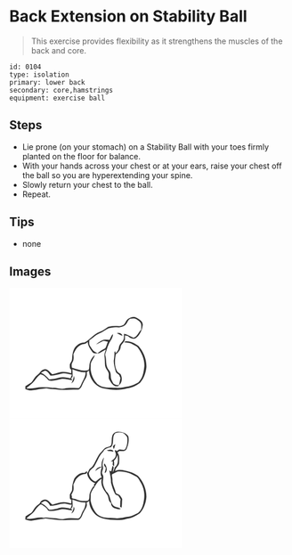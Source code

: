 # Back Extension on Stability Ball
> This exercise provides flexibility as it strengthens the muscles of the back and core.

``` 
id: 0104 
type: isolation 
primary: lower back 
secondary: core,hamstrings 
equipment: exercise ball 
``` 

## Steps

 - Lie prone (on your stomach) on a Stability Ball with your toes firmly planted on the floor for balance.
 - With your hands across your chest or at your ears, raise your chest off the ball so you are hyperextending your spine.
 - Slowly return your chest to the ball.
 - Repeat.

## Tips

 - none

## Images

<svg width="233pt" height="175pt" viewBox="0 0 233 175" xmlns="http://www.w3.org/2000/svg">
  <g fill="#FFF">
    <path d="M0 0h233v175H0V0m160.41 41.47c-3.2 1.88-3.74 6.15-6.62 8.32-2.1.88-4.35 1.68-6.65 1.58-4.62-.43-9.32-.07-13.85.86-3.69 2.42-7.11 5.36-11.38 6.75-8.22 2.88-13.18 10.57-20.73 14.54-3.69-.42-7.2 1.29-9.85 3.73-5.46 4.07-6.3 11.45-6.73 17.74.25 3.06-2.1 5.32-3.13 7.99.11 2.51-.66 5.67 2.03 7.13-.07 1.6-.14 3.19-.19 4.79-3.98-1.3-8.17-2.15-12.37-1.74-4.46.33-8.53 2.42-12.92 3.08-2.9-1.94-4.78-5.26-8.1-6.55-3.3-1.05-6.61 1.1-8.41 3.77-2.05 2.89-5.36 4.59-7.35 7.55-1.96 2.43-3.04 5.8-6.02 7.24-2.27 1.25-4.4 2.74-6.54 4.21-.02 1.28-.06 2.57.07 3.86 2.89 1.11 6.01 2.17 9.14 1.58 6.35-.99 12.69-2.26 19.09-2.76 3.99.67 8 1.16 12.04 1.39 10.34 1.79 20.83.02 31.24.33 3.91-1.28 4.74-6.02 6.48-9.26 1.7-4.16 5.51-7.75 4.77-12.59-.6-2 1.87-2.57 2.92-3.75.64 10.94 8.38 21.6 19.39 23.91 10.52 2.27 21.76 3.03 32.22.06 6.28-.74 12.05-3.71 17.1-7.4 5.2-5.67 7.8-13.23 8.68-20.78.49-10.63-3.82-21.08-10.78-28.99-3.6-2.2-7.12-4.83-11.35-5.61-2.62-.66-5.6-1.23-7.91.55 3.55.98 7.51.65 10.78 2.57 2.31 1.37 4.97 2.19 7.02 3.97 5.81 7.55 10.1 16.75 9.43 26.49-.89 7.62-2.11 16.22-8.38 21.42-3.99 2.03-8.05 4.24-12.5 5.04-5.69.68-11.27 2.68-17.06 1.97-8.55-.55-18.38.97-25.39-5.14-6.01-6.47-9.83-15.4-8.88-24.31-.88-5.67 4.3-9.45 5.52-14.56-4.79 3.65-7.29 9.77-7.48 15.69-.31 1.59 0 4.14-1.97 4.73-7.32 1.93-14.42-1.5-21.37-3.33-.68-2.62-.75-5.32.77-7.66 2.08-3.26 1.49-7.17 1.21-10.81 2.11-4.2 3.94-8.86 8.28-11.28 3.21-2.99 8.44-1.31 10.99-5.19.18 5.16 3.28 9.58 6.25 13.58 1.64 2.47 4.94 1.97 7.51 2.01 3.95-.69 6.99-3.72 10.65-5.19-.78 2.95-2.37 5.88-1.78 9.03.5 4.03.39 8.1.69 12.14.37 3.56 2.99 6.17 4.44 9.27 1.67 3.34-.69 7.39 1.63 10.51 2.3 4.34 6.08 10.02 11.83 8.17.26-.33.78-.99 1.04-1.33 4.35-3.38 4.55-10.13 1.93-14.63-1.54-1.47-3.76-2.28-4.74-4.27-3.82-6.83-2.9-15.06-1.69-22.47 2.98-2.42 6.01-5.39 6.53-9.4.21-4.4 5.24-6.55 5.91-10.8-.11-1.79-.18-3.57-.02-5.35 1.29.25 2.58.51 3.87.79 2.68 2.64 6.41 4.59 10.22 3.29 5.93-4.03 9.04-11.17 9.85-18.09.35-5.28-4.86-7.78-8.71-10-3.45-1.99-7.58-.29-10.67 1.61z"/>
    <path d="M162.9 41.43c3.15-.51 6.81-.87 9.47 1.27 2.28 1.74 5.24 3.6 5.38 6.78.27 2.27.07 4.56-.02 6.83-3.82 3.28-5.03 9.28-10.33 10.79-4.3-1.73-8.19-4.4-12.79-5.33-.05 2.36.01 4.76-.47 7.09-.86 2.86-3.38 4.7-5 7.09-1.48 2.04-1.34 4.69-2.2 6.97-.74 2-2.28 3.53-3.6 5.16l-.68-2.92-1.05 1.21c.21 3.99-.33 7.93-.9 11.86-.02 4.66 1.39 9.21 2.52 13.69.48 2.58 3.06 3.67 4.83 5.25.53 1.39 1.09 2.77 1.68 4.14-.63 3.14-1.12 6.31-2.05 9.39-2.82.66-5.29-.56-7.57-2.09-.8-1.72-1.71-3.38-2.49-5.1-1.46-3.31-.4-7.13-1.85-10.43-1.17-2.3-3.26-4.05-4.03-6.57-1.46-4.03-1.14-8.38-1.7-12.56-.17-1.8-1.3-3.59-.65-5.4 1.57-4.23 2.61-8.65 4.53-12.75 1.85-4.6 5.91-8.41 5.7-13.7-2.27 2.13-3.15 5.17-4.57 7.85-2.92-.28-5.99-.8-8.85.12-3.37 1.52-6.62 3.41-9.26 6.02 2.82-1.22 5.44-2.83 8.21-4.15 2.41-1.65 5.16.2 7.72.4-1.38 2.88-1.94 6.19-3.57 8.89-3.66 1.94-7.22 4.08-10.48 6.67-2.79-1.22-5.53-2.66-7.17-5.36-1.19-2.61-3.77-4.59-3.98-7.61-.1-1.49.06-2.99.14-4.49 4.63-2.81 8.24-7.08 13.35-9.13 4.48-1.73 8.15-4.93 12.47-6.95 4.2-.97 8.58-2.16 12.9-1.21 4.41-.02 9.37-1.63 11.75-5.62 1.26-2.19 2.17-4.96 4.61-6.1m-17.99 19.34c2.4 1.38 4.85 2.71 7.44 3.72-.63-3.69-4.31-4.49-7.44-3.72zM85.02 109.46c5.72 2.19 11.55 4.44 17.81 4.06.1 6.36-4.08 11.3-6.19 16.98-.72 1.59-1.55 3.21-2.92 4.34-6.54.24-13.2-.79-19.65.78-5.1 1.2-10.02-1.39-15.13-1.06-4.9-.57-9.77-.98-14.7-.88-7.21-.13-14.24 2.76-21.47 1.33 3.74-2.99 7.6-5.91 10.82-9.49 2.41-3.38 4.88-6.88 8.32-9.31 4.76.92 8.18 4.87 11.21 8.38 5.68 1.32 11.32-.87 16.86-1.9 5.06-.73 9.95 1.31 14.96 1.61-.41-.65-1.23-1.94-1.64-2.59.46-.49 1.37-1.47 1.82-1.95.36-3.43-.04-6.87-.1-10.3m1.9 9.07c-.2 3.61-1.82 6.81-3.29 10.03 3.22-2.24 5.3-6.29 3.29-10.03z"/>
    <path d="M42.63 114.18c1.79-.98 3.56-2.02 5.48-2.73 3.53.67 5.35 4.05 7.29 6.7 4.94-.12 9.69-1.51 14.44-2.72 4.89-1.28 9.67.77 14.49 1.35-.63 1.69-1.31 3.37-2 5.04-4.9-1.23-10.13-2.29-15.12-.97-4.32 1.5-8.91 1.99-13.44 2.41-3.01-3.76-6.67-7.13-11.14-9.08z"/>
  </g>
  <g fill="#333">
    <path d="M160.41 41.47c3.09-1.9 7.22-3.6 10.67-1.61 3.85 2.22 9.06 4.72 8.71 10-.81 6.92-3.92 14.06-9.85 18.09-3.81 1.3-7.54-.65-10.22-3.29-1.29-.28-2.58-.54-3.87-.79-.16 1.78-.09 3.56.02 5.35-.67 4.25-5.7 6.4-5.91 10.8-.52 4.01-3.55 6.98-6.53 9.4-1.21 7.41-2.13 15.64 1.69 22.47.98 1.99 3.2 2.8 4.74 4.27 2.62 4.5 2.42 11.25-1.93 14.63-.26.34-.78 1-1.04 1.33-5.75 1.85-9.53-3.83-11.83-8.17-2.32-3.12.04-7.17-1.63-10.51-1.45-3.1-4.07-5.71-4.44-9.27-.3-4.04-.19-8.11-.69-12.14-.59-3.15 1-6.08 1.78-9.03-3.66 1.47-6.7 4.5-10.65 5.19-2.57-.04-5.87.46-7.51-2.01-2.97-4-6.07-8.42-6.25-13.58-2.55 3.88-7.78 2.2-10.99 5.19-4.34 2.42-6.17 7.08-8.28 11.28.28 3.64.87 7.55-1.21 10.81-1.52 2.34-1.45 5.04-.77 7.66 6.95 1.83 14.05 5.26 21.37 3.33 1.97-.59 1.66-3.14 1.97-4.73.19-5.92 2.69-12.04 7.48-15.69-1.22 5.11-6.4 8.89-5.52 14.56-.95 8.91 2.87 17.84 8.88 24.31 7.01 6.11 16.84 4.59 25.39 5.14 5.79.71 11.37-1.29 17.06-1.97 4.45-.8 8.51-3.01 12.5-5.04 6.27-5.2 7.49-13.8 8.38-21.42.67-9.74-3.62-18.94-9.43-26.49-2.05-1.78-4.71-2.6-7.02-3.97-3.27-1.92-7.23-1.59-10.78-2.57 2.31-1.78 5.29-1.21 7.91-.55 4.23.78 7.75 3.41 11.35 5.61 6.96 7.91 11.27 18.36 10.78 28.99-.88 7.55-3.48 15.11-8.68 20.78-5.05 3.69-10.82 6.66-17.1 7.4-10.46 2.97-21.7 2.21-32.22-.06-11.01-2.31-18.75-12.97-19.39-23.91-1.05 1.18-3.52 1.75-2.92 3.75.74 4.84-3.07 8.43-4.77 12.59-1.74 3.24-2.57 7.98-6.48 9.26-10.41-.31-20.9 1.46-31.24-.33-4.04-.23-8.05-.72-12.04-1.39-6.4.5-12.74 1.77-19.09 2.76-3.13.59-6.25-.47-9.14-1.58-.13-1.29-.09-2.58-.07-3.86 2.14-1.47 4.27-2.96 6.54-4.21 2.98-1.44 4.06-4.81 6.02-7.24 1.99-2.96 5.3-4.66 7.35-7.55 1.8-2.67 5.11-4.82 8.41-3.77 3.32 1.29 5.2 4.61 8.1 6.55 4.39-.66 8.46-2.75 12.92-3.08 4.2-.41 8.39.44 12.37 1.74.05-1.6.12-3.19.19-4.79-2.69-1.46-1.92-4.62-2.03-7.13 1.03-2.67 3.38-4.93 3.13-7.99.43-6.29 1.27-13.67 6.73-17.74 2.65-2.44 6.16-4.15 9.85-3.73 7.55-3.97 12.51-11.66 20.73-14.54 4.27-1.39 7.69-4.33 11.38-6.75 4.53-.93 9.23-1.29 13.85-.86 2.3.1 4.55-.7 6.65-1.58 2.88-2.17 3.42-6.44 6.62-8.32m2.49-.04c-2.44 1.14-3.35 3.91-4.61 6.1-2.38 3.99-7.34 5.6-11.75 5.62-4.32-.95-8.7.24-12.9 1.21-4.32 2.02-7.99 5.22-12.47 6.95-5.11 2.05-8.72 6.32-13.35 9.13-.08 1.5-.24 3-.14 4.49.21 3.02 2.79 5 3.98 7.61 1.64 2.7 4.38 4.14 7.17 5.36 3.26-2.59 6.82-4.73 10.48-6.67 1.63-2.7 2.19-6.01 3.57-8.89-2.56-.2-5.31-2.05-7.72-.4-2.77 1.32-5.39 2.93-8.21 4.15 2.64-2.61 5.89-4.5 9.26-6.02 2.86-.92 5.93-.4 8.85-.12 1.42-2.68 2.3-5.72 4.57-7.85.21 5.29-3.85 9.1-5.7 13.7-1.92 4.1-2.96 8.52-4.53 12.75-.65 1.81.48 3.6.65 5.4.56 4.18.24 8.53 1.7 12.56.77 2.52 2.86 4.27 4.03 6.57 1.45 3.3.39 7.12 1.85 10.43.78 1.72 1.69 3.38 2.49 5.1 2.28 1.53 4.75 2.75 7.57 2.09.93-3.08 1.42-6.25 2.05-9.39-.59-1.37-1.15-2.75-1.68-4.14-1.77-1.58-4.35-2.67-4.83-5.25-1.13-4.48-2.54-9.03-2.52-13.69.57-3.93 1.11-7.87.9-11.86l1.05-1.21.68 2.92c1.32-1.63 2.86-3.16 3.6-5.16.86-2.28.72-4.93 2.2-6.97 1.62-2.39 4.14-4.23 5-7.09.48-2.33.42-4.73.47-7.09 4.6.93 8.49 3.6 12.79 5.33 5.3-1.51 6.51-7.51 10.33-10.79.09-2.27.29-4.56.02-6.83-.14-3.18-3.1-5.04-5.38-6.78-2.66-2.14-6.32-1.78-9.47-1.27m-77.88 68.03c.06 3.43.46 6.87.1 10.3-.45.48-1.36 1.46-1.82 1.95.41.65 1.23 1.94 1.64 2.59-5.01-.3-9.9-2.34-14.96-1.61-5.54 1.03-11.18 3.22-16.86 1.9-3.03-3.51-6.45-7.46-11.21-8.38-3.44 2.43-5.91 5.93-8.32 9.31-3.22 3.58-7.08 6.5-10.82 9.49 7.23 1.43 14.26-1.46 21.47-1.33 4.93-.1 9.8.31 14.7.88 5.11-.33 10.03 2.26 15.13 1.06 6.45-1.57 13.11-.54 19.65-.78 1.37-1.13 2.2-2.75 2.92-4.34 2.11-5.68 6.29-10.62 6.19-16.98-6.26.38-12.09-1.87-17.81-4.06m-42.39 4.72c4.47 1.95 8.13 5.32 11.14 9.08 4.53-.42 9.12-.91 13.44-2.41 4.99-1.32 10.22-.26 15.12.97.69-1.67 1.37-3.35 2-5.04-4.82-.58-9.6-2.63-14.49-1.35-4.75 1.21-9.5 2.6-14.44 2.72-1.94-2.65-3.76-6.03-7.29-6.7-1.92.71-3.69 1.75-5.48 2.73z"/>
    <path d="M144.91 60.77c3.13-.77 6.81.03 7.44 3.72-2.59-1.01-5.04-2.34-7.44-3.72zM86.92 118.53c2.01 3.74-.07 7.79-3.29 10.03 1.47-3.22 3.09-6.42 3.29-10.03z"/>
  </g>
</svg>

<svg width="233pt" height="175pt" viewBox="0 0 233 175" xmlns="http://www.w3.org/2000/svg">
  <g fill="#FFF">
    <path d="M0 0h233v175H0V0m138.74 23.81c-1.26 3.74-.21 7.84-1.31 11.57-.87 2.78-3.99 3.02-6.33 3.74-2.15.49-3.63 2.21-4.92 3.87-1.92 2.51-4.59 4.41-6.08 7.25-2.91 4.57-4.6 9.82-7.79 14.22-1.26 1.71-3.19 2.74-4.55 4.35-.85 1.61-1.37 3.39-2.48 4.85-.2-.61-.6-1.84-.8-2.46-1.13.85-2.27 1.67-3.42 2.5-5.69-.93-10.51 3.66-13.6 7.91-1.78 4.56-2.96 9.46-2.88 14.4.09 3.05-3.25 5.02-3.12 8.05.19 2.08-.61 5.17 2.19 5.71-.13 1.73-.24 3.46-.33 5.19-3.31-1.15-6.78-1.92-10.31-1.83-5.23-.13-10.06 2.13-15.06 3.32-2.49-2.05-4.38-4.83-7.22-6.41-3.88-1.82-8.47.96-9.87 4.74-2.36 1.93-4.98 3.66-6.7 6.24-1.64 2.09-2.64 4.71-4.69 6.47-2.61 1.5-5.19 3.03-7.64 4.8-.16 1.34-.25 2.69-.35 4.04 3.04.89 6.15 2.23 9.38 1.53 6.01-1.05 12.04-1.92 18.08-2.77 9.64.98 19.33 2.9 29.07 2.03 5.03-.17 10.06-.36 15.09-.25 4.43-1.51 4.95-6.9 7.11-10.42 1.69-3.98 5.97-7.96 3.7-12.58 1.19-.87 2.43-1.68 3.65-2.5-.05 7.28 4 13.84 9 18.83 5.44 4.43 12.56 5.81 19.36 6.52 7.48.41 15.19 1.02 22.42-1.42 6.48-.65 12.4-3.68 17.63-7.41 5.45-5.96 8.16-13.95 8.8-21.91.08-10.47-4.21-20.78-11.34-28.36-3.59-2.1-7.08-4.61-11.23-5.44-6.27-1.47-13.26-4.25-19.46-1.15.02-4.5 5.05-6.54 5.28-10.95.18-4.66.91-10.06-2.29-13.92.93-.68 1.86-1.36 2.79-2.03 3.42.32 7.99.76 9.63-3.07 2.21-5.15 3.55-11.14 2.24-16.68-2.68-4.53-8.44-6.05-13.39-6.24-3.6-.32-7.52 1.98-8.26 5.67z"/>
    <path d="M143.07 19.91c4.17-.96 9.88-1.77 12.94 2.03 1.3 1.43 3.04 2.88 3.03 4.98.35 4.96-.15 10.14-2.7 14.5-1.52 2.06-4.25.84-6.32.74-2.04-.61-3.6 1.19-5.13 2.18-.65-.58-2.7-2.42-2.61-.39.58 2.3 2.04 4.59.95 6.99-.74 3.46-4.1 5.17-6.59 7.24.72-.02 2.17-.07 2.9-.09-.1 1.55-.2 3.09-.31 4.63.59.77 1.18 1.53 1.77 2.29.3-2.57.51-5.18-.11-7.72 2.47-2.05 3.92-4.92 4.9-7.93.97 5.69 1.6 12.91-3.65 16.78-.74 2.25-1.37 4.58-2.75 6.54.33-2.14.84-4.24 1.37-6.34-.57-.8-1.14-1.59-1.7-2.39-.51 2.57-1.12 5.12-1.69 7.68-.91-.36-1.81-.72-2.71-1.09 1.37 5.41 2.48 10.91 2.38 16.52 1.45 4.98 2.84 10.04 5.35 14.63.75 1.77 2.95 1.9 4.49 2.65.95 1.69 1.97 3.35 3.05 4.97-.82 3.18-.13 6.46-.67 9.67.64.55 1.29 1.09 1.95 1.62.92-3.85.43-7.82.93-11.72-.7-1.84-2.01-3.37-3.15-4.94-1.23-1.98-4.21-1.54-5.45-3.45-1.09-5.97-4.91-11.3-4.54-17.55.17-2.45-1.16-4.98-.68-7.31 2.46-1.37 5.01-2.56 7.51-3.85 8.75-.85 17.44 2.13 24.85 6.64 3.22 1.48 4.34 5.11 6.24 7.82 4.85 7.72 6.17 17.34 4.11 26.18-.88 5.64-3.02 11.31-7.47 15.1-4.66 2.2-9.29 4.93-14.55 5.3-5.29.73-10.52 2.59-15.92 1.8-8.27-.77-17.71.68-24.49-5.25-4.78-5.03-7.8-11.61-9-18.41.1-3 .1-5.99.1-8.99.95-3.1 2.48-6.12 4.62-8.58 2.56-4.46 5.38-9.44 10.16-11.86-1.52 6.17.92 12.62 4.71 17.49 1.16 2.12 2.97 3.86 3.87 6.12.79 3.26.97 7.19 4.2 9.11-.65 3.09 1.79 5.64 4.34 6.91 2.78.58 5.72 2.13 8.54 1-2.94-2.7-7.64-1.97-10.41-4.94-4.32-5.55-3.23-14.06-9.04-18.63-1.95-3.25-3.81-6.67-4.38-10.46-1-4.19 1.9-8.79-.84-12.66-1.92-3.22 1.69-6.56.7-9.88-1.45-4.35.83-8.6 1.29-12.9-2.43 3.84-3.72 8.38-2.98 12.93-3.72-.91-7.35 2.3-8.74 5.5 2.92-1.92 5.48-4.42 8.98-5.31-1.44 4.47-2.79 9.34-.2 13.69-3.26 1.23-5.55 3.87-8.28 5.83-4.65-1.08-7.95-5.75-8.98-10.24-.17-4.35 3.82-6.76 6.61-9.36 4.56-6.79 6.68-15.21 12.76-20.95 2.04-3.83 6.31-5.15 10.33-5.7 5.19-5.22.5-14.14 6.11-19.17m-3.51 17.84l1 3.6c1.61-1.73 1.57-4.33 2.36-6.47-1.23.84-2.29 1.87-3.36 2.87m-8.15 5.38c2.41 1.91 6.01.91 8.84 1.95-.83-4.24-5.93-2.34-8.84-1.95m-1.4 23.45c-.08 2.4-.87 4.66-1.59 6.93.39-.09 1.15-.25 1.54-.33 2.6-4.05 1.1-8.79-1.7-12.26-1.83 1.85.63 4.16 1.75 5.66z"/>
    <path d="M104.74 72.89c.21 6.56 4.79 12.75 11.15 14.52-.58.56-1.17 1.12-1.75 1.67.04.72.14 2.15.18 2.86l-1.03-.27c-2.65 4.03-5.33 8.39-5.42 13.37-.23 2.31.09 5.9-3.1 6.2-5.04.45-10.27 0-14.88-2.19-2.28-1.02-7.03-.27-5.5-4.12-.23-.39-.69-1.19-.91-1.58.95-1.96 1.99-3.87 2.82-5.89.78-2.77.17-5.67.07-8.48 1.91-2.72 2.48-6.29 5.06-8.54 3.07-3.16 7.11-5.31 11.58-5.36.43-.55 1.29-1.64 1.73-2.19zM85 109.49c5.75 2.03 11.53 4.49 17.8 3.95-.14 4.15-1.3 8.16-3.68 11.58-2.2 3.25-2.28 8.52-6.38 10.04-6.48-.35-13.08-.81-19.46.73-4.14.88-8.08-1.18-12.19-1.14-5.17.24-10.23-1.86-15.38-.53-7.58-1.55-15.15 2.79-22.83.9 3.61-3.1 7.51-5.94 10.72-9.48 2.1-3.39 4.72-6.43 7.74-9.03 1.46-.47 3 .09 4.14 1.02 2.54 1.89 5.7 3.49 6.73 6.72 5.92 1.87 11.96-.45 17.77-1.63 5.06-.69 9.91 1.42 14.94 1.6-.42-.61-1.24-1.82-1.66-2.43.44-.49 1.32-1.47 1.75-1.96.69-3.43-.05-6.89-.01-10.34m1.58 9.34c.47 3.53-1.49 6.43-2.92 9.47 3.11-1.89 5.62-6.22 2.92-9.47z"/>
    <path d="M42.63 114.51c1.65-1.28 3.39-2.5 5.43-3.05 3.21.61 5.69 3.53 6.84 6.46 7.27.8 13.9-3.73 21.16-2.77 2.73.34 5.33 1.78 8.14 1.18-.35 1.93-1.02 3.77-1.83 5.55-5.66-1.52-11.92-2.58-17.51-.25-3.71.85-7.52 1.48-11.34 1.61-2.8-3.7-6.33-7.36-10.89-8.73z"/>
  </g>
  <g fill="#333">
    <path d="M138.74 23.81c.74-3.69 4.66-5.99 8.26-5.67 4.95.19 10.71 1.71 13.39 6.24 1.31 5.54-.03 11.53-2.24 16.68-1.64 3.83-6.21 3.39-9.63 3.07-.93.67-1.86 1.35-2.79 2.03 3.2 3.86 2.47 9.26 2.29 13.92-.23 4.41-5.26 6.45-5.28 10.95 6.2-3.1 13.19-.32 19.46 1.15 4.15.83 7.64 3.34 11.23 5.44 7.13 7.58 11.42 17.89 11.34 28.36-.64 7.96-3.35 15.95-8.8 21.91-5.23 3.73-11.15 6.76-17.63 7.41-7.23 2.44-14.94 1.83-22.42 1.42-6.8-.71-13.92-2.09-19.36-6.52-5-4.99-9.05-11.55-9-18.83-1.22.82-2.46 1.63-3.65 2.5 2.27 4.62-2.01 8.6-3.7 12.58-2.16 3.52-2.68 8.91-7.11 10.42-5.03-.11-10.06.08-15.09.25-9.74.87-19.43-1.05-29.07-2.03-6.04.85-12.07 1.72-18.08 2.77-3.23.7-6.34-.64-9.38-1.53.1-1.35.19-2.7.35-4.04 2.45-1.77 5.03-3.3 7.64-4.8 2.05-1.76 3.05-4.38 4.69-6.47 1.72-2.58 4.34-4.31 6.7-6.24 1.4-3.78 5.99-6.56 9.87-4.74 2.84 1.58 4.73 4.36 7.22 6.41 5-1.19 9.83-3.45 15.06-3.32 3.53-.09 7 .68 10.31 1.83.09-1.73.2-3.46.33-5.19-2.8-.54-2-3.63-2.19-5.71-.13-3.03 3.21-5 3.12-8.05-.08-4.94 1.1-9.84 2.88-14.4 3.09-4.25 7.91-8.84 13.6-7.91 1.15-.83 2.29-1.65 3.42-2.5.2.62.6 1.85.8 2.46 1.11-1.46 1.63-3.24 2.48-4.85 1.36-1.61 3.29-2.64 4.55-4.35 3.19-4.4 4.88-9.65 7.79-14.22 1.49-2.84 4.16-4.74 6.08-7.25 1.29-1.66 2.77-3.38 4.92-3.87 2.34-.72 5.46-.96 6.33-3.74 1.1-3.73.05-7.83 1.31-11.57m4.33-3.9c-5.61 5.03-.92 13.95-6.11 19.17-4.02.55-8.29 1.87-10.33 5.7-6.08 5.74-8.2 14.16-12.76 20.95-2.79 2.6-6.78 5.01-6.61 9.36 1.03 4.49 4.33 9.16 8.98 10.24 2.73-1.96 5.02-4.6 8.28-5.83-2.59-4.35-1.24-9.22.2-13.69-3.5.89-6.06 3.39-8.98 5.31 1.39-3.2 5.02-6.41 8.74-5.5-.74-4.55.55-9.09 2.98-12.93-.46 4.3-2.74 8.55-1.29 12.9.99 3.32-2.62 6.66-.7 9.88 2.74 3.87-.16 8.47.84 12.66.57 3.79 2.43 7.21 4.38 10.46 5.81 4.57 4.72 13.08 9.04 18.63 2.77 2.97 7.47 2.24 10.41 4.94-2.82 1.13-5.76-.42-8.54-1-2.55-1.27-4.99-3.82-4.34-6.91-3.23-1.92-3.41-5.85-4.2-9.11-.9-2.26-2.71-4-3.87-6.12-3.79-4.87-6.23-11.32-4.71-17.49-4.78 2.42-7.6 7.4-10.16 11.86-2.14 2.46-3.67 5.48-4.62 8.58 0 3 0 5.99-.1 8.99 1.2 6.8 4.22 13.38 9 18.41 6.78 5.93 16.22 4.48 24.49 5.25 5.4.79 10.63-1.07 15.92-1.8 5.26-.37 9.89-3.1 14.55-5.3 4.45-3.79 6.59-9.46 7.47-15.1 2.06-8.84.74-18.46-4.11-26.18-1.9-2.71-3.02-6.34-6.24-7.82-7.41-4.51-16.1-7.49-24.85-6.64-2.5 1.29-5.05 2.48-7.51 3.85-.48 2.33.85 4.86.68 7.31-.37 6.25 3.45 11.58 4.54 17.55 1.24 1.91 4.22 1.47 5.45 3.45 1.14 1.57 2.45 3.1 3.15 4.94-.5 3.9-.01 7.87-.93 11.72a76.07 76.07 0 0 1-1.95-1.62c.54-3.21-.15-6.49.67-9.67-1.08-1.62-2.1-3.28-3.05-4.97-1.54-.75-3.74-.88-4.49-2.65-2.51-4.59-3.9-9.65-5.35-14.63.1-5.61-1.01-11.11-2.38-16.52.9.37 1.8.73 2.71 1.09.57-2.56 1.18-5.11 1.69-7.68.56.8 1.13 1.59 1.7 2.39-.53 2.1-1.04 4.2-1.37 6.34 1.38-1.96 2.01-4.29 2.75-6.54 5.25-3.87 4.62-11.09 3.65-16.78-.98 3.01-2.43 5.88-4.9 7.93.62 2.54.41 5.15.11 7.72-.59-.76-1.18-1.52-1.77-2.29.11-1.54.21-3.08.31-4.63-.73.02-2.18.07-2.9.09 2.49-2.07 5.85-3.78 6.59-7.24 1.09-2.4-.37-4.69-.95-6.99-.09-2.03 1.96-.19 2.61.39 1.53-.99 3.09-2.79 5.13-2.18 2.07.1 4.8 1.32 6.32-.74 2.55-4.36 3.05-9.54 2.7-14.5.01-2.1-1.73-3.55-3.03-4.98-3.06-3.8-8.77-2.99-12.94-2.03m-38.33 52.98c-.44.55-1.3 1.64-1.73 2.19-4.47.05-8.51 2.2-11.58 5.36-2.58 2.25-3.15 5.82-5.06 8.54.1 2.81.71 5.71-.07 8.48-.83 2.02-1.87 3.93-2.82 5.89.22.39.68 1.19.91 1.58-1.53 3.85 3.22 3.1 5.5 4.12 4.61 2.19 9.84 2.64 14.88 2.19 3.19-.3 2.87-3.89 3.1-6.2.09-4.98 2.77-9.34 5.42-13.37l1.03.27c-.04-.71-.14-2.14-.18-2.86.58-.55 1.17-1.11 1.75-1.67-6.36-1.77-10.94-7.96-11.15-14.52M85 109.49c-.04 3.45.7 6.91.01 10.34-.43.49-1.31 1.47-1.75 1.96.42.61 1.24 1.82 1.66 2.43-5.03-.18-9.88-2.29-14.94-1.6-5.81 1.18-11.85 3.5-17.77 1.63-1.03-3.23-4.19-4.83-6.73-6.72-1.14-.93-2.68-1.49-4.14-1.02-3.02 2.6-5.64 5.64-7.74 9.03-3.21 3.54-7.11 6.38-10.72 9.48 7.68 1.89 15.25-2.45 22.83-.9 5.15-1.33 10.21.77 15.38.53 4.11-.04 8.05 2.02 12.19 1.14 6.38-1.54 12.98-1.08 19.46-.73 4.1-1.52 4.18-6.79 6.38-10.04 2.38-3.42 3.54-7.43 3.68-11.58-6.27.54-12.05-1.92-17.8-3.95m-42.37 5.02c4.56 1.37 8.09 5.03 10.89 8.73 3.82-.13 7.63-.76 11.34-1.61 5.59-2.33 11.85-1.27 17.51.25.81-1.78 1.48-3.62 1.83-5.55-2.81.6-5.41-.84-8.14-1.18-7.26-.96-13.89 3.57-21.16 2.77-1.15-2.93-3.63-5.85-6.84-6.46-2.04.55-3.78 1.77-5.43 3.05z"/>
    <path d="M139.56 37.75c1.07-1 2.13-2.03 3.36-2.87-.79 2.14-.75 4.74-2.36 6.47l-1-3.6zM131.41 43.13c2.91-.39 8.01-2.29 8.84 1.95-2.83-1.04-6.43-.04-8.84-1.95zM130.01 66.58c-1.12-1.5-3.58-3.81-1.75-5.66 2.8 3.47 4.3 8.21 1.7 12.26-.39.08-1.15.24-1.54.33.72-2.27 1.51-4.53 1.59-6.93zM86.58 118.83c2.7 3.25.19 7.58-2.92 9.47 1.43-3.04 3.39-5.94 2.92-9.47z"/>
  </g>
</svg>
